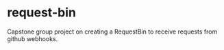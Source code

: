 # request-bin
Capstone group project on creating a RequestBin to receive requests from github webhooks.
